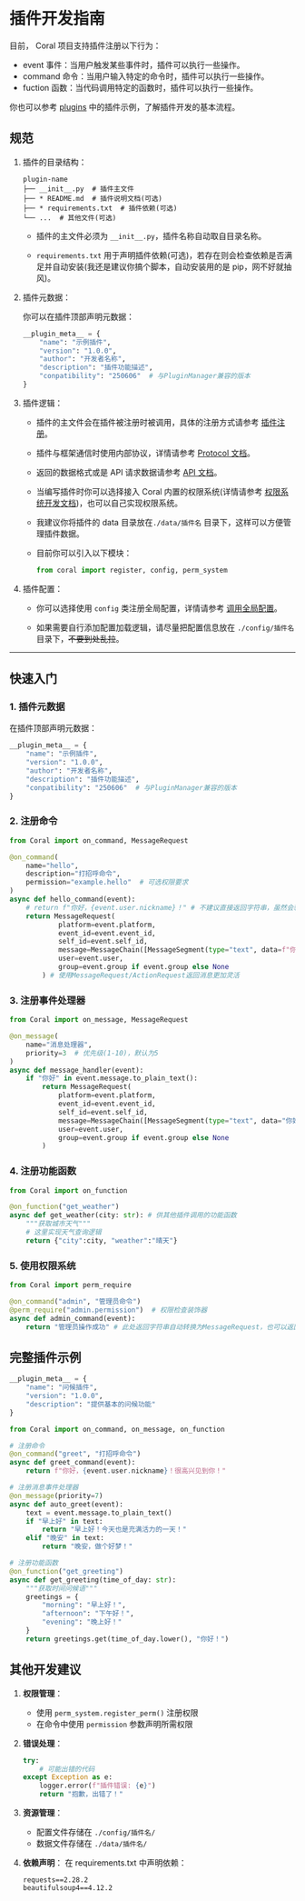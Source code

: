 # 插件开发指南

目前， Coral 项目支持插件注册以下行为：

-  event 事件：当用户触发某些事件时，插件可以执行一些操作。
-  command 命令：当用户输入特定的命令时，插件可以执行一些操作。
-  fuction 函数：当代码调用特定的函数时，插件可以执行一些操作。

你也可以参考 [plugins](https://github.com/ProjectCoral/Coral/blob/main/plugins) 中的插件示例，了解插件开发的基本流程。

## 规范

1. 插件的目录结构：

    ```
    plugin-name
    ├── __init__.py  # 插件主文件
    ├── * README.md  # 插件说明文档(可选)
    ├── * requirements.txt  # 插件依赖(可选)
    └── ...  # 其他文件(可选)
    ```

    - 插件的主文件必须为 `__init__.py`，插件名称自动取自目录名称。

    - `requirements.txt` 用于声明插件依赖(可选)，若存在则会检查依赖是否满足并自动安装(我还是建议你搞个脚本，自动安装用的是 pip，网不好就抽风)。

2. 插件元数据：
   
   你可以在插件顶部声明元数据：

    ```python
    __plugin_meta__ = {
        "name": "示例插件",
        "version": "1.0.0",
        "author": "开发者名称",
        "description": "插件功能描述",
        "conpatibility": "250606"  # 与PluginManager兼容的版本
    }
    ```

3. 插件逻辑： 

    - 插件的主文件会在插件被注册时被调用，具体的注册方式请参考 [插件注册](DevManual/PluginReg.md)。

    - 插件与框架通信时使用内部协议，详情请参考 [Protocol 文档](DevManual/Protocol.md)。
  
    - 返回的数据格式或是 API 请求数据请参考 [API 文档](DevManual/api.md)。

    - 当编写插件时你可以选择接入 Coral 内置的权限系统(详情请参考 [权限系统开发文档](DevManual/PermSystem.md))，也可以自己实现权限系统。

    - 我建议你将插件的 data 目录放在`./data/插件名`  目录下，这样可以方便管理插件数据。
  
    - 目前你可以引入以下模块：
        ```python
        from coral import register, config, perm_system
        ```

4. 插件配置：

    - 你可以选择使用 `config` 类注册全局配置，详情请参考 [调用全局配置](DevManual/UseConfig.md)。

    - 如果需要自行添加配置加载逻辑，请尽量把配置信息放在 `./config/插件名`  目录下，<s>不要到处乱拉</s>。
  
---

## 快速入门

### 1. 插件元数据

在插件顶部声明元数据：
```python
__plugin_meta__ = {
    "name": "示例插件",
    "version": "1.0.0",
    "author": "开发者名称",
    "description": "插件功能描述",
    "conpatibility": "250606"  # 与PluginManager兼容的版本
}
```

### 2. 注册命令

```python
from Coral import on_command, MessageRequest

@on_command(
    name="hello", 
    description="打招呼命令",
    permission="example.hello"  # 可选权限要求
)
async def hello_command(event):
    # return f"你好，{event.user.nickname}！" # 不建议直接返回字符串，虽然会转换，但不符合规范
    return MessageRequest(
            platform=event.platform,
            event_id=event.event_id,
            self_id=event.self_id,
            message=MessageChain([MessageSegment(type="text", data=f"你好，{event.user.nickname}！")]),
            user=event.user,
            group=event.group if event.group else None
        ) # 使用MessageRequest/ActionRequest返回消息更加灵活
```

### 3. 注册事件处理器

```python
from Coral import on_message, MessageRequest

@on_message(
    name="消息处理器", 
    priority=3  # 优先级(1-10)，默认为5
)
async def message_handler(event):
    if "你好" in event.message.to_plain_text():
        return MessageRequest(
            platform=event.platform,
            event_id=event.event_id,
            self_id=event.self_id,
            message=MessageChain([MessageSegment(type="text", data="你好！")]),
            user=event.user,
            group=event.group if event.group else None
        )
```

### 4. 注册功能函数

```python
from Coral import on_function

@on_function("get_weather")
async def get_weather(city: str): # 供其他插件调用的功能函数
    """获取城市天气"""
    # 这里实现天气查询逻辑
    return {"city":city, "weather":"晴天"}
```

### 5. 使用权限系统

```python
from Coral import perm_require

@on_command("admin", "管理员命令")
@perm_require("admin.permission")  # 权限检查装饰器
async def admin_command(event):
    return "管理员操作成功" # 此处返回字符串自动转换为MessageRequest，也可以返回MessageRequest/ActionRequest对象
```

## 完整插件示例

```python
__plugin_meta__ = {
    "name": "问候插件",
    "version": "1.0.0",
    "description": "提供基本的问候功能"
}

from Coral import on_command, on_message, on_function

# 注册命令
@on_command("greet", "打招呼命令")
async def greet_command(event):
    return f"你好，{event.user.nickname}！很高兴见到你！"

# 注册消息事件处理器
@on_message(priority=7)
async def auto_greet(event):
    text = event.message.to_plain_text()
    if "早上好" in text:
        return "早上好！今天也是充满活力的一天！"
    elif "晚安" in text:
        return "晚安，做个好梦！"

# 注册功能函数
@on_function("get_greeting")
async def get_greeting(time_of_day: str):
    """获取时间问候语"""
    greetings = {
        "morning": "早上好！",
        "afternoon": "下午好！",
        "evening": "晚上好！"
    }
    return greetings.get(time_of_day.lower(), "你好！")
```

## 其他开发建议

1. **权限管理**：
   - 使用 `perm_system.register_perm()` 注册权限
   - 在命令中使用 `permission` 参数声明所需权限

2. **错误处理**：
   ```python
   try:
       # 可能出错的代码
   except Exception as e:
       logger.error(f"插件错误: {e}")
       return "抱歉，出错了！"
   ```

3. **资源管理**：
   - 配置文件存储在 `./config/插件名/`
   - 数据文件存储在 `./data/插件名/`

4. **依赖声明**：
   在 requirements.txt 中声明依赖：
   ```plaintext
   requests==2.28.2
   beautifulsoup4==4.12.2
   ```
